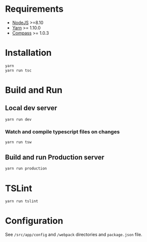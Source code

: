 # Requirements

* [NodeJS](https://nodejs.org) >=8.10
* [Yarn](https://yarnpkg.com/lang/en/docs/install) >= 1.10.0
* [Compass](http://compass-style.org/install/) >= 1.0.3


# Installation

```bash
yarn
yarn run tsc
```


# Build and Run

## Local dev server

```bash
yarn run dev
```

### Watch and compile typescript files on changes

```bash
yarn run tsw
```


## Build and run Production server

```bash
yarn run production
```


# TSLint

```bash
yarn run tslint
```


# Configuration

See `/src/app/config` and `/webpack` directories and `package.json` file.
